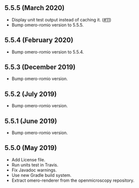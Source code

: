 5.5.5 (March 2020)
------------------

- Display unit test output instead of caching it.
  ([#11](https://github.com/ome/omero-renderer/pull/11))
- Bump omero-romio version to 5.5.5.

5.5.4 (February 2020)
---------------------

- Bump omero-romio version to 5.5.4.

5.5.3 (December 2019)
---------------------

- Bump omero-romio version.

5.5.2 (July 2019)
-----------------

- Bump omero-romio version.

5.5.1 (June 2019)
-----------------

- Bump omero-romio version.

5.5.0 (May 2019)
----------------

- Add License file.
- Run units test in Travis.
- Fix Javadoc warnings.
- Use new Gradle build system.
- Extract omero-renderer from the openmicroscopy repository.
